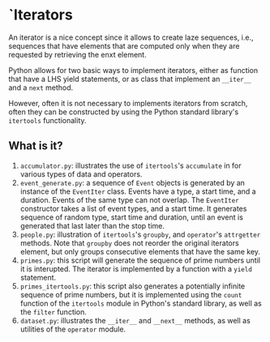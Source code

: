 # `Iterators
An iterator is a nice concept since it allows to create laze sequences,
i.e., sequences that have elements that are computed only when they are
requested by retrieving the enxt element.

Python allows for two basic ways to implement iterators, either as
function that have a LHS yield statements, or as class that implement
an `__iter__` and a `next` method.

However, often it is not necessary to implements iterators from scratch,
often they can be constructed by using the Python standard library's
`itertools` functionality.

## What is it?
1. `accumulator.py`: illustrates the use of `itertools`'s `accumulate` in
    for various types of data and operators.
1. `event_generate.py`: a sequence of `Event` objects is generated by
    an instance of the `EventIter` class.  Events have a type, a start time,
    and a duration.  Events of the same type can not overlap.  The
    `EventIter` constructor takes a list of event types, and a start time.
    It generates sequence of random type, start time and duration, until an
    event is generated that last later than the stop time.
1. `people.py`: illustration of `itertools`'s `groupby`, and `operator`'s
    `attrgetter` methods.  Note that `groupby` does not reorder the
    original iterators element, but only groups consecutive elements that
    have the same key.
1. `primes.py`: this script will generate the sequence of prime numbers
    until it is interupted.  The iterator is implemented by a function with
    a `yield` statement.
1. `primes_itertools.py`: this script also generates a potentially
    infinite sequence of prime numbers, but it is implemented using
    the `count` function of the `itertools` module in Python's standard
    library, as well as the `filter` function.
1. `dataset.py`: illustrates the `__iter__` and `__next__` methods, as well
    as utilities of the `operator` module.

